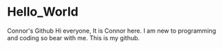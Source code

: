 # Hello_World
Connor's Github
Hi everyone, It is Connor here. I am new to programming and coding so bear with me. This is my github.
